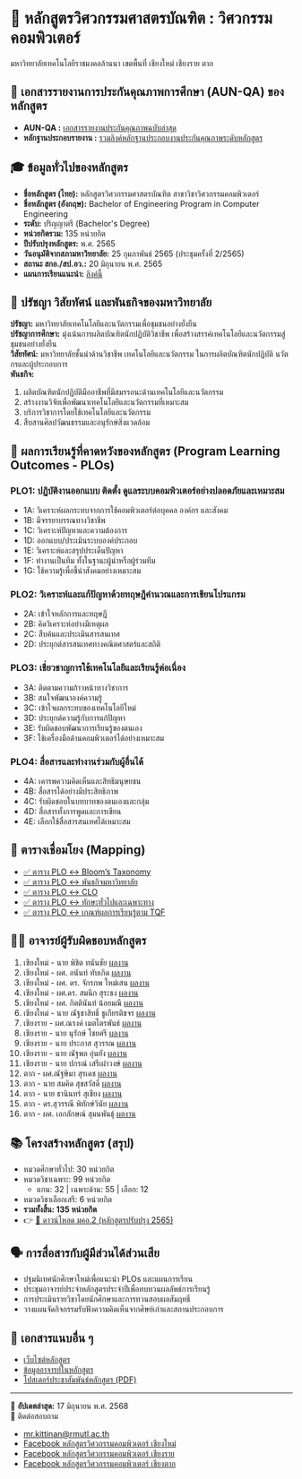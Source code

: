 # 🏫 หลักสูตรวิศวกรรมศาสตรบัณฑิต : วิศวกรรมคอมพิวเตอร์ 
มหาวิทยาลัยเทคโนโลยีราชมงคลล้านนา เขตพื้นที่ เชียงใหม่ เชียงราย ตาก

## 📑 เอกสารรายงานการประกันคุณภาพการศึกษา (AUN-QA) ของหลักสูตร
- **AUN-QA :** [เอกสารรายงานประกันคุณภาพฉบับล่าสุด](https://github.com/CPE-RMUTL/.github/blob/main/profile/documents/CPE-RMUTL-TC-AUN-QA.pdf)
- **หลักฐานประกอบรายงาน :** [รวมลิงค์หลักฐานประกอบงานประกันคุณภาพระดับหลักสูตร](https://github.com/CPE-RMUTL/.github/blob/main/profile/evidence/README.md)

## 🎓 ข้อมูลทั่วไปของหลักสูตร

- **ชื่อหลักสูตร (ไทย):** หลักสูตรวิศวกรรมศาสตรบัณฑิต สาขาวิชาวิศวกรรมคอมพิวเตอร์  
- **ชื่อหลักสูตร (อังกฤษ):** Bachelor of Engineering Program in Computer Engineering  
- **ระดับ:** ปริญญาตรี (Bachelor's Degree)  
- **หน่วยกิตรวม:** 135 หน่วยกิต  
- **ปีปรับปรุงหลักสูตร:** พ.ศ. 2565  
- **วันอนุมัติจากสภามหาวิทยาลัย:** 25 กุมภาพันธ์ 2565 (ประชุมครั้งที่ 2/2565)  
- **สถานะ สกอ./สป.อว.:** 20 มิถุนายน พ.ศ. 2565
- **แผนการเรียนแนะนำ:** [ลิงค์นี้](https://github.com/CPE-RMUTL/.github/blob/main/profile/evidence/1-expected-learning-outcomes/study-plan.md)

## 🧭 ปรัชญา วิสัยทัศน์ และพันธกิจของมหาวิทยาลัย

**ปรัชญา:** มหาวิทยาลัยเทคโนโลยีและนวัตกรรมเพื่อชุมชนอย่างยั่งยืน  
**ปรัชญาการศึกษา:** มุ่งเน้นการผลิตบัณฑิตนักปฏิบัติวิชาชีพ เพื่อสร้างสรรค์เทคโนโลยีและนวัตกรรมสู่ชุมชนอย่างยั่งยืน  
**วิสัยทัศน์:** มหาวิทยาลัยชั้นนำด้านวิชาชีพ เทคโนโลยีและนวัตกรรม ในการผลิตบัณฑิตนักปฏิบัติ นวัตกรและผู้ประกอบการ  
**พันธกิจ:**  
1. ผลิตบัณฑิตนักปฏิบัติมืออาชีพที่มีสมรรถนะด้านเทคโนโลยีและนวัตกรรม  
2. สร้างงานวิจัยเพื่อพัฒนาเทคโนโลยีและนวัตกรรมที่เหมาะสม  
3. บริการวิชาการโดยใช้เทคโนโลยีและนวัตกรรม  
4. สืบสานศิลปวัฒนธรรมและอนุรักษ์สิ่งแวดล้อม

## 🎯 ผลการเรียนรู้ที่คาดหวังของหลักสูตร (Program Learning Outcomes - PLOs)

### **PLO1:** ปฏิบัติงานออกแบบ ติดตั้ง ดูแลระบบคอมพิวเตอร์อย่างปลอดภัยและเหมาะสม  
- 1A: วิเคราะห์ผลกระทบจากการใช้คอมพิวเตอร์ต่อบุคคล องค์กร และสังคม  
- 1B: มีจรรยาบรรณทางวิชาชีพ  
- 1C: วิเคราะห์ปัญหาและความต้องการ  
- 1D: ออกแบบ/ประเมินระบบองค์ประกอบ  
- 1E: วิเคราะห์และสรุปประเด็นปัญหา  
- 1F: ทำงานเป็นทีม ทั้งในฐานะผู้นำหรือผู้ร่วมทีม  
- 1G: ใช้ความรู้เพื่อชี้นำสังคมอย่างเหมาะสม

### **PLO2:** วิเคราะห์และแก้ปัญหาด้วยทฤษฎีคำนวณและการเขียนโปรแกรม  
- 2A: เข้าใจหลักการและทฤษฎี  
- 2B: คิดวิเคราะห์อย่างมีเหตุผล  
- 2C: สืบค้นและประเมินสารสนเทศ  
- 2D: ประยุกต์สารสนเทศทางคณิตศาสตร์และสถิติ

### **PLO3:** เชี่ยวชาญการใช้เทคโนโลยีและเรียนรู้ต่อเนื่อง  
- 3A: ติดตามความก้าวหน้าทางวิชาการ  
- 3B: สนใจพัฒนาองค์ความรู้  
- 3C: เข้าใจผลกระทบของเทคโนโลยีใหม่  
- 3D: ประยุกต์ความรู้กับการแก้ปัญหา  
- 3E: รับผิดชอบพัฒนาการเรียนรู้ของตนเอง  
- 3F: ใช้เครื่องมือด้านคอมพิวเตอร์ได้อย่างเหมาะสม

### **PLO4:** สื่อสารและทำงานร่วมกับผู้อื่นได้  
- 4A: เคารพความคิดเห็นและสิทธิมนุษยชน  
- 4B: สื่อสารได้อย่างมีประสิทธิภาพ  
- 4C: รับผิดชอบในบทบาทของตนเองและกลุ่ม  
- 4D: สื่อสารทั้งการพูดและการเขียน  
- 4E: เลือกใช้สื่อสารสนเทศได้เหมาะสม

## 📌 ตารางเชื่อมโยง (Mapping)

- [✅ ตาราง PLO ↔ Bloom’s Taxonomy](https://github.com/CPE-RMUTL/.github/blob/main/profile/evidence/1-expected-learning-outcomes/mapping-plo-bloom.md)  
- [✅ ตาราง PLO ↔ พันธกิจมหาวิทยาลัย](https://github.com/CPE-RMUTL/.github/blob/main/profile/evidence/1-expected-learning-outcomes/mapping-plo-vision.md)
- [✅ ตาราง PLO ↔ CLO](https://github.com/CPE-RMUTL/.github/blob/main/profile/evidence/1-expected-learning-outcomes/mapping-plo-clo.md)
- [✅ ตาราง PLO ↔ ทักษะทั่วไปและเฉพาะทาง](https://github.com/CPE-RMUTL/.github/blob/main/profile/evidence/1-expected-learning-outcomes/PLO-Analysis.md)
- [✅ ตาราง PLO ↔ เกณฑ์ผลการเรียนรู้ตาม TQF](https://github.com/CPE-RMUTL/.github/blob/main/profile/evidence/1-expected-learning-outcomes/mapping-plo-tqf.md)

## 👩‍🏫 อาจารย์ผู้รับผิดชอบหลักสูตร

1. เชียงใหม่ - นาย พิชิต ทนันชัย [ผลงาน](https://cpe.rmutl.ac.th/teacher_profile/?lang=th&id=10)
2. เชียงใหม่ - ผศ. อนันท์ ทับเกิด [ผลงาน](https://cpe.rmutl.ac.th/teacher_profile/?lang=th&id=9)
3. เชียงใหม่ - ผศ. ดร. จักรภพ ใหม่เสน [ผลงาน](https://cpe.rmutl.ac.th/teacher_profile/?lang=th&id=1)
4. เชียงใหม่ - ผศ.ดร. สมนึก สุระธง [ผลงาน](https://cpe.rmutl.ac.th/teacher_profile/?lang=th&id=7)
5. เชียงใหม่ - ผศ. กิตตินันท์ น้อยมณี [ผลงาน](https://cpe.rmutl.ac.th/teacher_profile/?lang=th&id=11)
6. เชียงใหม่ - นาย ณัฐชาสิทธิ์ ชูเกียรติขจร [ผลงาน](https://cpe.rmutl.ac.th/teacher_profile/?lang=th&id=8)
7. เชียงราย - ผศ.ณรงค์ เมตไตรพันธ์ [ผลงาน](#)
8. เชียงราย - นาย นุรักษ์ ไชยศรี [ผลงาน](#)
9. เชียงราย - นาย ประภาส สุวรรณ [ผลงาน](#)
10. เชียงราย - นาย ณัฐพล อุ่นยัง [ผลงาน](#)
11. เชียงราย - นาย ปกรณ์ เสรีเผ่าวงษ์ [ผลงาน](#)
12. ตาก - ผศ.ณัฐษิมา สุรเดช [ผลงาน](https://cpe.rmutl.ac.th/teacher_profile/?lang=th&id=24)
13. ตาก - นาย สมคิด สุขสวัสดิ์ [ผลงาน](https://cpe.rmutl.ac.th/teacher_profile/?lang=th&id=27)
14. ตาก - นาย ธานินทร์ สุเชียง [ผลงาน](https://cpe.rmutl.ac.th/teacher_profile/?lang=th&id=22)
15. ตาก - ดร.สุวรรณี พิทักษ์วินัย [ผลงาน](https://cpe.rmutl.ac.th/teacher_profile/?lang=th&id=20)
16. ตาก - ผศ. เอกลักษณ์ สุมนพันธุ์ [ผลงาน](https://cpe.rmutl.ac.th/teacher_profile/?lang=th&id=21)

## 📚 โครงสร้างหลักสูตร (สรุป)

- หมวดศึกษาทั่วไป: 30 หน่วยกิต  
- หมวดวิชาเฉพาะ: 99 หน่วยกิต  
  - แกน: 32 | เฉพาะด้าน: 55 | เลือก: 12  
- หมวดวิชาเลือกเสรี: 6 หน่วยกิต  
- **รวมทั้งสิ้น: 135 หน่วยกิต**  
- 👉 [📄 ดาวน์โหลด มคอ.2 (หลักสูตรปรับปรุง 2565)](https://drive.google.com/file/d/1NjomqE3HwCC5Nan0lJiiT3iIgMzSSnzF/view?usp=drive_link)

## 🗣️ การสื่อสารกับผู้มีส่วนได้ส่วนเสีย

- ปฐมนิเทศนักศึกษาใหม่เพื่อแนะนำ PLOs และแผนการเรียน  
- ประชุมอาจารย์ประจำหลักสูตรประจำปีเพื่อทบทวนผลลัพธ์การเรียนรู้  
- การประเมินรายวิชาโดยนักศึกษาและการทวนสอบผลสัมฤทธิ์  
- วางแผนจัดกิจกรรมรับฟังความคิดเห็นจากศิษย์เก่าและสถานประกอบการ  

## 📂 เอกสารแนบอื่น ๆ
- [เว็บไซต์หลักสูตร](https://cpe.rmutl.ac.th/)
- [ข้อมูลอาจารย์ในหลักสูตร](https://cpe.rmutl.ac.th/teacher_profile/?lang=th)
- [โปสเตอร์ประชาสัมพันธ์หลักสูตร (PDF)](https://www.facebook.com/photo/?fbid=956397236289573&set=a.534110278518273)

---

📌 **อัปเดตล่าสุด:** 17 มิถุนายน พ.ศ. 2568  
📩 ติดต่อสอบถาม
- [mr.kittinan@rmutl.ac.th](https://teams.microsoft.com/l/chat/0/0?users=mr.kittinan%40rmutl.ac.th&openExternalBrowser=1)
- [Facebook หลักสูตรวิศวกรรมคอมพิวเตอร์ เชียงใหม่](https://www.facebook.com/TechnicComputerRmutl)
- [Facebook หลักสูตรวิศวกรรมคอมพิวเตอร์ เชียงราย](https://www.facebook.com/ComputerEngineering.rmutl)
- [Facebook หลักสูตรวิศวกรรมคอมพิวเตอร์ เชียงตาก](https://www.facebook.com/profile.php?id=100064815457989)

